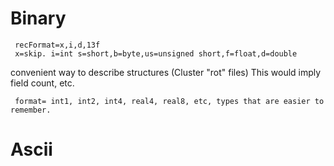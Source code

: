 # Binary

```
 recFormat=x,i,d,13f
 x=skip. i=int s=short,b=byte,us=unsigned short,f=float,d=double
```
convenient way to describe structures (Cluster "rot" files) This would
imply field count, etc.

```
 format= int1, int2, int4, real4, real8, etc, types that are easier to remember.
```
# Ascii

